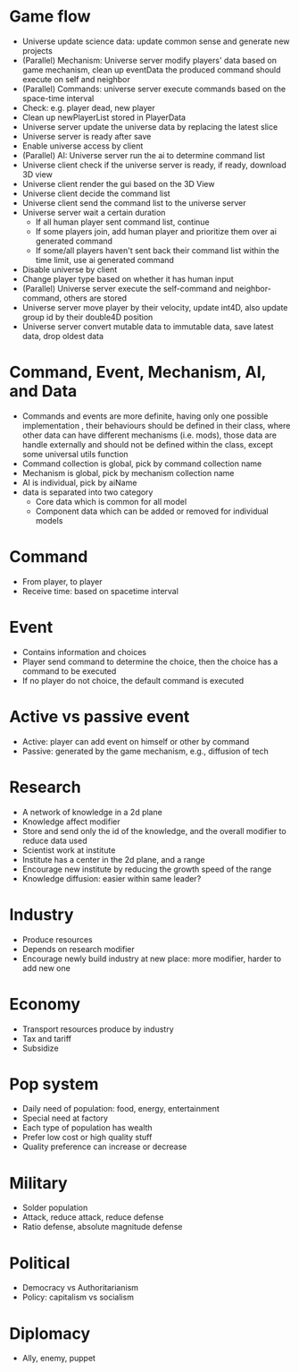 # Game flow
* Universe update science data: update common sense and generate new projects
* (Parallel) Mechanism: Universe server modify players' data based on game mechanism, clean up eventData
  the produced command should execute on self and neighbor
* (Parallel) Commands: universe server execute commands based on the space-time interval
* Check: e.g. player dead, new player
* Clean up newPlayerList stored in PlayerData
* Universe server update the universe data by replacing the latest slice 
* Universe server is ready after save  
* Enable universe access by client
* (Parallel) AI: Universe server run the ai to determine command list
* Universe client check if the universe server is ready, if ready, download 3D view
* Universe client render the gui based on the 3D View
* Universe client decide the command list
* Universe client send the command list to the universe server
* Universe server wait a certain duration
  * If all human player sent command list, continue
  * If some players join, add human player and prioritize them over ai generated command
  * If some/all players haven't sent back their command list within the time limit, use ai generated command
* Disable universe by client
* Change player type based on whether it has human input
* (Parallel) Universe server execute the self-command and neighbor-command, others are stored
* Universe server move player by their velocity, update int4D, also update group id by their double4D position
* Universe server convert mutable data to immutable data, save latest data, drop oldest data

# Command, Event, Mechanism, AI, and Data
* Commands and events are more definite, having only one possible implementation
  , their behaviours should be defined in their class,
  where other data can have different mechanisms (i.e. mods), those data are handle externally and
  should not be defined within the class, except some universal utils function
* Command collection is global, pick by command collection name
* Mechanism is global, pick by mechanism collection name
* AI is individual, pick by aiName
* data is separated into two category 
  * Core data which is common for all model
  * Component data which can be added or removed for individual models

# Command
* From player, to player
* Receive time: based on spacetime interval

# Event
* Contains information and choices
* Player send command to determine the choice, then the choice has a command to be executed
* If no player do not choice, the default command is executed

# Active vs passive event
* Active: player can add event on himself or other by command
* Passive: generated by the game mechanism, e.g., diffusion of tech

# Research
* A network of knowledge in a 2d plane
* Knowledge affect modifier
* Store and send only the id of the knowledge, and the overall modifier to reduce data used
* Scientist work at institute
* Institute has a center in the 2d plane, and a range
* Encourage new institute by reducing the growth speed of the range
* Knowledge diffusion: easier within same leader?

# Industry
* Produce resources
* Depends on research modifier
* Encourage newly build industry at new place: more modifier, harder to add new one

# Economy
* Transport resources produce by industry
* Tax and tariff
* Subsidize

# Pop system
* Daily need of population: food, energy, entertainment
* Special need at factory
* Each type of population has wealth
* Prefer low cost or high quality stuff
* Quality preference can increase or decrease

# Military
* Solder population
* Attack, reduce attack, reduce defense
* Ratio defense, absolute magnitude defense

# Political
* Democracy vs Authoritarianism
* Policy: capitalism vs socialism

# Diplomacy
* Ally, enemy, puppet

